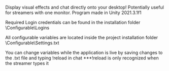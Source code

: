 Display visual effects and chat directly onto your desktop! Potentially useful for streamers with one monitor. Program made in Unity 2021.3.1f1

Required Login credentials can be found in the installation folder \Configurable\Logins

All configurable variables are located inside the project installation folder \Configurable\Settings.txt

You can change variables while the application is live by saving changes to the .txt file and typing !reload in chat 
***!reload is only recognized when the streamer types it
